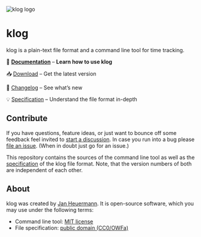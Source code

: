 ![klog logo](https://klog.jotaen.net/logo/klog-black-small.svg)

# klog

klog is a plain-text file format and a command line tool for time tracking.

📕 [**Documentation**](https://klog.jotaen.net) – **Learn how to use klog**

📥 [Download](INSTALL.md) – Get the latest version

📢 [Changelog](https://github.com/jotaen/klog/blob/main/CHANGELOG.md) – See what’s new

💡 [Specification](Specification.md) – Understand the file format in-depth

## Contribute

If you have questions, feature ideas, or just want to bounce off some feedback
feel invited to [start a discussion](https://github.com/jotaen/klog/discussions).
In case you run into a bug please [file an issue](https://github.com/jotaen/klog/issues).
(When in doubt just go for an issue.)

This repository contains the sources of the command line tool as well as
the [specification](Specification.md) of the klog file format. Note, that the
version numbers of both are independent of each other.

## About

klog was created by [Jan Heuermann](https://www.jotaen.net).
It is open-source software, which you may use under the following terms:

- Command line tool: [MIT license](LICENSE.txt)
- File specification: [public domain (CC0/OWFa)](Specification.md#License)
